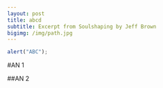 ```yaml
---
layout: post
title: abcd
subtitle: Excerpt from Soulshaping by Jeff Brown
bigimg: /img/path.jpg
---
```


```javascript
alert("ABC");
```

#AN 1

##AN 2
